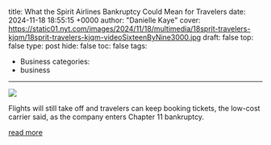 title: What the Spirit Airlines Bankruptcy Could Mean for Travelers
date: 2024-11-18 18:55:15 +0000
author: "Danielle Kaye"
cover: https://static01.nyt.com/images/2024/11/18/multimedia/18sprit-travelers-kjqm/18sprit-travelers-kjqm-videoSixteenByNine3000.jpg
draft: false
top: false
type: post
hide: false
toc: false
tags:
  - Business
categories:
  - business
---

![](https://static01.nyt.com/images/2024/11/18/multimedia/18sprit-travelers-kjqm/18sprit-travelers-kjqm-videoSixteenByNine3000.jpg)

Flights will still take off and travelers can keep booking tickets, the low-cost carrier said, as the company enters Chapter 11 bankruptcy.

[read more](https://www.nytimes.com/2024/11/18/business/spirit-airlines-bankruptcy-flights.html)
